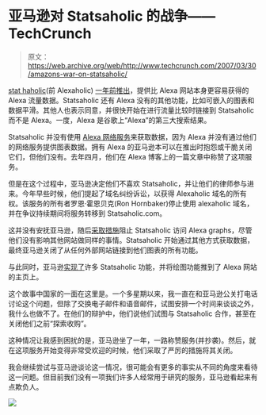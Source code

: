 # 亚马逊对 Statsaholic 的战争——TechCrunch

> 原文：<https://web.archive.org/web/http://www.techcrunch.com/2007/03/30/amazons-war-on-statsaholic/>

[stat haholic](https://web.archive.org/web/20210924050921/http://www.statsaholic.com/)(前 Alexaholic) [一年前推出](https://web.archive.org/web/20210924050921/http://www.beta.techcrunch.com/2006/03/11/alexa-junkies-rejoice/)，提供比 Alexa 网站本身更容易获得的 Alexa 流量数据。Statsaholic 还有 Alexa 没有的其他功能，比如可嵌入的图表和数据平滑。其他人也表示同意，并很快开始在进行流量比较时链接到 Statsaholic 而不是 Alexa。一度，Alexa 是谷歌上“Alexa”的第三大搜索结果。

Statsaholic 并没有使用 [Alexa 网络服务](https://web.archive.org/web/20210924050921/http://www.amazon.com/b/ref=sc_fe_l_2/103-4181948-2435006?ie=UTF8&node=239513011&no=3435361&me=A36L942TSJ2AJA)来获取数据，因为 Alexa 并没有通过他们的网络服务提供图表数据。拥有 Alexa 的亚马逊本可以在推出时抱怨或干脆关闭它们，但他们没有。去年四月，他们在 Alexa 博客上的一篇文章中称赞了这项服务。

但是在这个过程中，亚马逊决定他们不喜欢 Statsaholic，并让他们的律师参与进来。今年早些时候，他们提起了域名纠纷诉讼，以获得 Alexaholic 域名的所有权。该服务的所有者罗恩·霍恩贝克(Ron Hornbaker)停止使用 alexaholic 域名，并在争议持续期间将服务转移到 Statsaholic.com。

这并没有安抚亚马逊，随后[采取措施](https://web.archive.org/web/20210924050921/http://awis.blogspot.com/2007/03/alexaholicstatsaholic.html)阻止 Statsaholic 访问 Alexa graphs，尽管他们没有影响其他网站做同样的事情。Statsaholic 开始通过其他方式获取数据，最终亚马逊关闭了从任何外部网站链接到他们图表的所有功能。

与此同时，亚马逊[实现了](https://web.archive.org/web/20210924050921/http://awis.blogspot.com/2007/03/traffic-graph-goes-front-and-center.html)许多 Statsaholic 功能，并将绘图功能推到了 Alexa 网站的主页上。

这个故事中国家的一面在这里是。一个多星期以来，我一直在和亚马逊公关打电话讨论这个问题，但除了交换电子邮件和语音邮件，试图安排一个时间来谈谈之外，我什么也做不了。在他们的辩护中，他们说他们试图与 Statsaholic 合作，甚至在关闭他们之前“探索收购”。

这种情况让我感到困扰的是，亚马逊坐了一年，一路称赞服务(并抄袭)。然后，就在这项服务开始变得非常受欢迎的时候，他们采取了严厉的措施将其关闭。

我会继续尝试与亚马逊谈论这一情况，很可能会有更多的事实从不同的角度来看待这一问题。但目前我们没有一项我们许多人经常用于研究的服务，亚马逊看起来有点欺负人。

[![](img/965f75790c4e2d42f1c4e2223bcc7d87.png)](https://web.archive.org/web/20210924050921/http://awis.blogspot.com/2006/04/alexa-site-facelift.html)